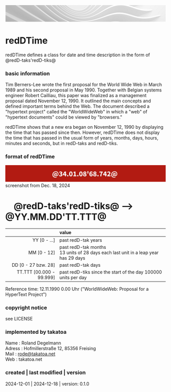 ![...](takatoa_head-img_1920-200.jpg)

# redDTime

   redDTime defines a class for date and time description in the form of @redD-taks'redD-tiks@ 

### basic information

   Tim Berners-Lee wrote the first proposal for the World Wide Web in March 1989 and his second proposal 
   in May 1990. Together with Belgian systems engineer Robert Cailliau, this paper was finalized as a 
   management proposal dated November 12, 1990. It outlined the main concepts and defined important terms 
   behind the Web. The document described a "hypertext project" called the "WorldWideWeb" in which a "web" 
   of "hypertext documents" could be viewed by "browsers."

   redDTime shows that a new era began on November 12, 1990 by displaying the time that has passed since 
   then. However, redDTime does not display the time that has passed in the usual form of years, months, 
   days, hours, minutes and seconds, but in redD-taks and redD-tiks.

### format of redDTime

![...](redDTime_img_1920-200.jpg)
screenshot from Dec. 18, 2024
# &nbsp;&nbsp;&nbsp;&nbsp;@redD-taks'redD-tiks@ --> @YY.MM.DD'TT.TTT@

   | &nbsp; | value |
   | ---: | :----------- |
   | YY [0 - ...] | past redD-tak years |
   | MM [0 - 12]  | past redD-tak months </br>13 units of 28 days each last unit in a leap year has 29 days |
   | DD  [0 - 27 bzw. 28] | past redD-tak days |
   | TT.TTT [00.000 - 99.999] | past redD-tiks since the start of the day 100000 units per day |
 
   Reference time: 12.11.1990 0.00 Uhr ("WorldWideWeb: Proposal for a HyperText Project")

### copyright notice 

   see LICENSE

### implemented by takatoa
    
   Name      : Roland Degelmann  
   Adress    : Hofmillerstraße 12, 85356 Freising   
   Mail      : rode@takatoa.net</br>
   Web       : takatoa.net
 
### created | last modified | version

   2024-12-01 | 2024-12-18 | version: 0.1.0

